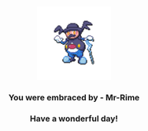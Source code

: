 <p align="center">
    <img src="https://raw.githubusercontent.com/PokeAPI/sprites/master/sprites/pokemon/866.png" width="150" height="150">
</p>
<h3 align="center">You were embraced by - <b>Mr-Rime</b></h3>
<h3 align="center">Have a wonderful day!</h3>
